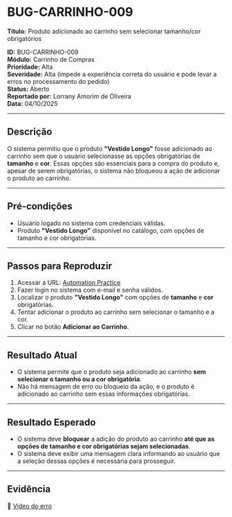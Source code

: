 # BUG-CARRINHO-009

**Título:** Produto adicionado ao carrinho sem selecionar tamanho/cor obrigatórios

**ID:** BUG-CARRINHO-009  
**Módulo:** Carrinho de Compras  
**Prioridade:** Alta  
**Severidade:** Alta (impede a experiência correta do usuário e pode levar a erros no processamento do pedido)  
**Status:** Aberto  
**Reportado por:** Lorrany Amorim de Oliveira  
**Data:** 04/10/2025  

---

## Descrição
O sistema permitiu que o produto **"Vestido Longo"** fosse adicionado ao carrinho sem que o usuário selecionasse as opções obrigatórias de **tamanho** e **cor**. Essas opções são essenciais para a compra do produto e, apesar de serem obrigatórias, o sistema não bloqueou a ação de adicionar o produto ao carrinho.  

---

## Pré-condições
- Usuário logado no sistema com credenciais válidas.  
- Produto **"Vestido Longo"** disponível no catálogo, com opções de tamanho e cor obrigatórias.

---

## Passos para Reproduzir
1. Acessar a URL: [Automation Practice](https://www.automationpratice.com.br/)  
2. Fazer login no sistema com e-mail e senha válidos.  
3. Localizar o produto **"Vestido Longo"** com opções de **tamanho** e **cor** obrigatórias.  
4. Tentar adicionar o produto ao carrinho sem selecionar o tamanho e a cor.  
5. Clicar no botão **Adicionar ao Carrinho**.

---

## Resultado Atual
- O sistema permite que o produto seja adicionado ao carrinho **sem selecionar o tamanho ou a cor obrigatória**.  
- Não há mensagem de erro ou bloqueio da ação, e o produto é adicionado ao carrinho sem essas informações obrigatórias.

---

## Resultado Esperado
- O sistema deve **bloquear** a adição do produto ao carrinho **até que as opções de tamanho e cor obrigatórias sejam selecionadas**.  
- O sistema deve exibir uma mensagem clara informando ao usuário que a seleção dessas opções é necessária para prosseguir.

---

## Evidência  
📎 [Vídeo do erro](https://drive.google.com/file/d/1_7ltVIC7xPwXbx9s-rG0FIYIG7QSLVhB/view?usp=sharing)  
